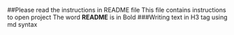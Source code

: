 ##Please read the instructions in README file
This file contains instructions to open project
The word **README** is in Bold
###Writing text in H3 tag using md syntax